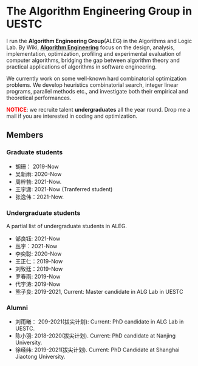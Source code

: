 # The Algorithm Engineering Group in UESTC
I run the **Algorithm Engineering Group**(ALEG) in the Algorithms and Logic Lab.
By Wiki, [**Algorithm Engineering**](https://en.wikipedia.org/wiki/Algorithm_engineering) focus on the design, analysis, implementation, optimization, profiling and experimental evaluation of computer algorithms, bridging the gap between algorithm theory and practical applications of algorithms in software engineering.

We currently work on some well-known hard combinatorial  optimization problems. We develop heuristics combinatorial search, integer linear programs, parallel methods etc., and investigate both their empirical and theoretical performances.


<font color=red>**NOTICE**</font>: we recruite talent **undergraduates** all the year round.
Drop me a mail if you are interested in coding and optimization.  

## Members
### Graduate students
- 胡珊： 2019-Now
- 吴新雨: 2020-Now
- 周梓勃: 2021-Now.
- 王宇潇: 2021-Now  (Tranferred student)
- 张逸伟：2021-Now.

### Undergraduate students
A partial list of undergraduate students in ALEG. 

- 邹良钰: 2021-Now
- 丛宇：2021-Now
- 李奕聪: 2020-Now
- 王正仁：2019-Now
- 刘致廷：2019-Now
- 罗春雨: 2019-Now
- 代宇涛: 2019-Now
- 熊子良: 2019-2021, Current: Master candidate in ALG Lab in UESTC

### Alumni
- 刘雨曦： 209-2021(拔尖计划): Current: PhD candidate in ALG Lab in UESTC.
- 陈小羽:  2018-2020(拔尖计划).  Current: PhD candidate at Nanjing University.
- 徐经纬: 2019-2021(拔尖计划).  Current: PhD Candidate at Shanghai Jiaotong University.

